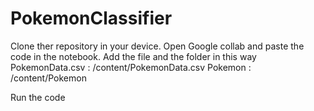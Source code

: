 # PokemonClassifier


Clone ther repository in your device.
Open Google collab and paste the code in the notebook.
Add the file and the folder in this way
PokemonData.csv : /content/PokemonData.csv
Pokemon : /content/Pokemon

Run the code 
